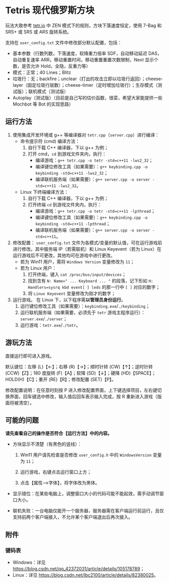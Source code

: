 # Tetris 现代俄罗斯方块

玩法大致参考 [tetr.io](https://tetr.io/) 中 ZEN 模式下的规则，方块下落速度恒定，使用 7-Bag 和 SRS+ 或 SRS 或 ARS 旋转系统。

支持在 `user_config.txt` 文件中修改部分默认配置，包括：
- 基本参数（行数列数，下落速度，软降重力倍率 SDF，自动移动延迟 DAS，自动重复速率 ARR，移动重置时间，移动重置重置次数限制，Next 显示个数，是否允许 Hold，全隐，反重力等）
- 模式：正常；40 Lines；Blitz
- 垃圾行：无；backfire；unclear（打出的攻击立即以垃圾行返回）；cheese-layer（固定垃圾行层数）；cheese-timer（定时增加垃圾行）；生存模式（测试版）；联机模式（测试版）
- Autoplay（测试版）（目前是自己写的估价函数，很菜，希望大家能提供一些 Mochbot 等 Bot 的实现思路）

## 运行方法

1. 使用集成开发环境或 g++ 等编译器对 `tetr.cpp`（`server.cpp`）进行编译：
	- 命令提示符 (cmd) 编译方法：
		1. 自行下载 C++ 编译器，下以 g++ 为例；
		2. 打开 cmd，`cd` 到游戏文件夹内，执行：
			- 编译游戏：`g++ tetr.cpp -o tetr -std=c++11 -lws2_32`；
			- 编译键位修改工具（如果需要）：`g++ keybinding.cpp -o keybinding -std=c++11 -lws2_32`；
			- 编译联机服务端（如果需要）：`g++ server.cpp -o server -std=c++11 -lws2_32`。
	- Linux 下终端编译方法：
		1. 自行下载 C++ 编译器，下以 g++ 为例；
		2. 打开终端 `cd` 到游戏文件夹内，执行：
			- 编译游戏：`g++ tetr.cpp -o tetr -std=c++11 -lpthread`；
			- 编译键位修改工具（如果需要）：`g++ keybinding.cpp -o keybinding -std=c++11 -lpthread`；
			- 编译联机服务端（如果需要）：`g++ server.cpp -o server -std=c++11`。
2. 修改配置：
	`user_config.txt` 文件为各模式/变量的默认值，可在运行游戏前进行修改。其中服务端 IP（若需联机）和 Linux Keyevent（若为 Linux）在运行游戏后不可更改，其他均可在游戏中进行更改。
	- 若为 Win11 用户，需将 `Windows Version` 变量修改为 `11`；
	- 若为 Linux 用户：
		1. 打开终端，键入 `cat /proc/bus/input/devices`；
		2. 找到含有 `N: Name=" ... Keyboard ... "` 的段落，记下形如 `H: Handlers=sysrq kbd event[ ] leds` 的那一行中 `[ ]` 对应的数字；
		3. 将 `Linux Keyevent` 变量修改为刚才的数字；
3. 运行游戏。
	在 Linux 下，以下程序需**以管理员身份运行**。
	1. 运行键位修改工具（如果需要）：`keybinding.exe`/`./keybinding`；
	2. 运行联机服务端（如果需要，必须先于 `tetr` 游戏主程序运行）：`server.exe`/`./server`；
	3. 运行游戏：`tetr.exe`/`./tetr`。

## 游玩方法

直接运行即可进入游戏。

默认键位：左移 (L)【←】；右移 (R)【→】；顺时针转 (CW)【↑】；逆时针转 (CCW)【Z】；180 度旋转 (F)【A】；软降 (SD)【↓】；硬降 (HD)【SPACE】；HOLD(H)【C】；重开 (RE)【R】；修改配置 (SET)【P】。

修改配置说明：在任意时刻按 P 进入修改配置界面，上下键选择项目，左右键切换界面，回车键选中修改，输入值后回车表示输入完成，按 R 重新进入游戏（版面将被清空）。

## 可能的问题

**请先查看自己的操作是否符合【运行方法】中的内容。**

- 方块显示不清楚（有黑色的竖线）：
	
	1. Win11 用户请先检查是否修改 `user_config.h` 中的 `WindowsVersion` 变量为 `11`；
	
	2. 运行游戏，右键点击运行窗口上方；
	
	3. 点击【属性-->字体】，将字体改为黑体。
	
- 显示错位：在某些电脑上，调整窗口大小的代码可能不能起效，需手动调节窗口大小。

- 联机失败：一台电脑仅能开一个服务器，服务器需在客户端运行前运行，且仅支持前两个客户端接入，不允许某个客户端退出后再次接入。

## 附件

### 键码表

- Windows：详见 <https://blog.csdn.net/qq_42372031/article/details/105178789>；
- Linux：详见 <https://blog.csdn.net/lbc2100/article/details/82380025>。
